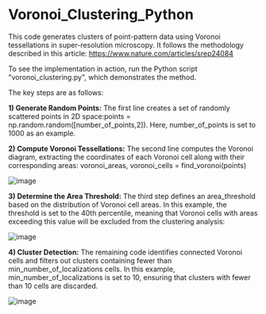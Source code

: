 # Voronoi_Clustering_Python

This code generates clusters of point-pattern data using Voronoi tessellations in super-resolution microscopy. It follows the methodology described in this article: https://www.nature.com/articles/srep24084

To see the implementation in action, run the Python script "voronoi_clustering.py", which demonstrates the method.

The key steps are as follows:

**1) Generate Random Points:**
The first line creates a set of randomly scattered points in 2D space:points = np.random.random([number_of_points,2]).
Here, number_of_points is set to 1000 as an example.

**2) Compute Voronoi Tessellations:**
The second line computes the Voronoi diagram, extracting the coordinates of each Voronoi cell along with their corresponding areas:
voronoi_areas, voronoi_cells =  find_voronoi(points)

![image](https://github.com/user-attachments/assets/23085af4-3654-4ebe-b474-be03a9ba047f)

**3) Determine the Area Threshold:**
The third step defines an area_threshold based on the distribution of Voronoi cell areas. In this example, the threshold is set to the 40th percentile, meaning that Voronoi cells with areas exceeding this value will be excluded from the clustering analysis: 

![image](https://github.com/user-attachments/assets/263874ae-2c8a-4b3b-9a43-a63a423349f4)

**4) Cluster Detection:**
The remaining code identifies connected Voronoi cells and filters out clusters containing fewer than min_number_of_localizations cells. In this example, min_number_of_localizations is set to 10, ensuring that clusters with fewer than 10 cells are discarded.

![image](https://github.com/user-attachments/assets/e7923076-b287-49ef-a324-30b01bbc9e99)
